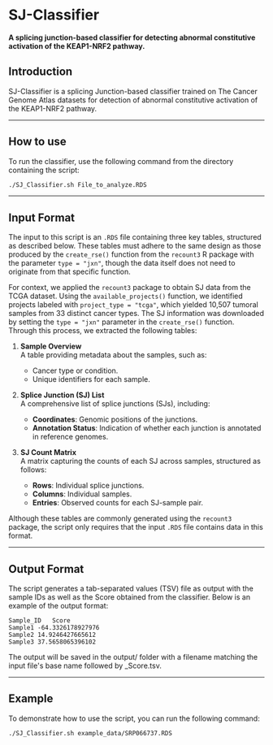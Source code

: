 # SJ-Classifier
**A splicing junction-based classifier for detecting abnormal constitutive activation of the KEAP1-NRF2 pathway.**
## Introduction 

SJ-Classifier is a splicing Junction-based classifier trained on The Cancer Genome Atlas datasets for detection of abnormal constitutive activation of the KEAP1-NRF2 pathway.

----
## How to use 
To run the classifier, use the following command from the directory containing the script:
```bash
./SJ_Classifier.sh File_to_analyze.RDS
```

----
## Input Format

The input to this script is an `.RDS` file containing three key tables, structured as described below. These tables must adhere to the same design as those produced by the `create_rse()` function from the `recount3` R package with the parameter `type = "jxn"`, though the data itself does not need to originate from that specific function.

For context, we applied the `recount3` package to obtain SJ data from the TCGA dataset. Using the `available_projects()` function, we identified projects labeled with `project_type = "tcga"`, which yielded 10,507 tumoral samples from 33 distinct cancer types. The SJ information was downloaded by setting the `type = "jxn"` parameter in the `create_rse()` function. Through this process, we extracted the following tables:

1. **Sample Overview**  
   A table providing metadata about the samples, such as:
   - Cancer type or condition.
   - Unique identifiers for each sample.

2. **Splice Junction (SJ) List**  
   A comprehensive list of splice junctions (SJs), including:
   - **Coordinates**: Genomic positions of the junctions.
   - **Annotation Status**: Indication of whether each junction is annotated in reference genomes.

3. **SJ Count Matrix**  
   A matrix capturing the counts of each SJ across samples, structured as follows:
   - **Rows**: Individual splice junctions.
   - **Columns**: Individual samples.
   - **Entries**: Observed counts for each SJ-sample pair.

Although these tables are commonly generated using the `recount3` package, the script only requires that the input `.RDS` file contains data in this format.

----
## Output Format

The script generates a tab-separated values (TSV) file as output with the sample IDs as well as the Score obtained from the classifier. Below is an example of the output format:

```tsv
Sample_ID	Score
Sample1	-64.3326178927976
Sample2	14.9246427665612
Sample3	37.5658065396102
```

The output will be saved in the output/ folder with a filename matching the input file's base name followed by \_Score.tsv. 

----
## Example

To demonstrate how to use the script, you can run the following command:

```bash
./SJ_Classifier.sh example_data/SRP066737.RDS
```

